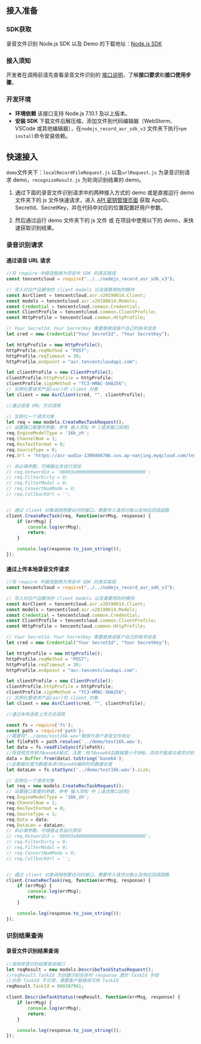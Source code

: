 ## 接入准备
### SDK获取
录音文件识别 Node.js SDK 以及 Demo 的下载地址：[Node.js SDK](https://sdk-1300466766.cos.ap-shanghai.myqcloud.com/record/nodejs_record_asr_sdk_v3.zip) 
### 接入须知
开发者在调用前请先查看录音文件识别的 [接口说明](https://cloud.tencent.com/document/product/1093/37139)，了解**接口要求**和**接口使用步骤**。
### 开发环境
- **环境依赖**
该接口支持 Node.js 7.10.1 及以上版本。
- **安装 SDK**
下载文件后解压缩，添加文件到代码编辑器（WebStorm、VSCode 或其他编辑器），在`nodejs_record_asr_sdk_v3` 文件夹下执行` npm install `命令安装依赖。

## 快速接入
`demo`文件夹下：`localRecordFileRequest.js` 以及`urlRequest.js` 为录音识别请求 demo，`recognizeResult.js` 为轮询识别结果的 demo。

1. 通过下面的录音文件识别请求中的两种接入方式的 demo 或是直接运行 demo 文件夹下的 js 文件快速请求，进入 [API 密钥管理页面](https://console.cloud.tencent.com/cam/capi) 获取 AppID、SecretId、SecretKey，并在代码中对应的位置配置好用户参数。

2. 然后通过运行 demo 文件夹下的 js 文件 或 在项目中使用以下的 demo，来快速获取识别结果。


### 录音识别请求

#### 通过语音 URL 请求
``` js
//将 require 中路径替换为项目中 SDK 的真实路径
const tencentcloud = require("../../nodejs_record_asr_sdk_v3");

// 导入对应产品模块的 client models 以及需要用到的模块
const AsrClient = tencentcloud.asr.v20190614.Client;
const models = tencentcloud.asr.v20190614.Models;
const Credential = tencentcloud.common.Credential;
const ClientProfile = tencentcloud.common.ClientProfile;
const HttpProfile = tencentcloud.common.HttpProfile;

// Your SecretId、Your SecretKey 需要替换成客户自己的账号信息
let cred = new Credential("Your SecretId", "Your SecretKey");

let httpProfile = new HttpProfile();
httpProfile.reqMethod = "POST";
httpProfile.reqTimeout = 30;
httpProfile.endpoint = "asr.tencentcloudapi.com";

let clientProfile = new ClientProfile();
clientProfile.httpProfile = httpProfile;
clientProfile.signMethod = "TC3-HMAC-SHA256";
// 实例化要请求产品(asr)的 client 对象
let client = new AsrClient(cred, "", clientProfile);

//通过语音 URL 方式调用 

// 实例化一个请求对象
let req = new models.CreateRecTaskRequest();
// 设置接口需要的参数，参考 接入须知 中 [请求接口说明]
req.EngineModelType = '16k_zh';
req.ChannelNum = 1;
req.ResTextFormat = 0;
req.SourceType = 0;
req.Url = 'https://asr-audio-1300466766.cos.ap-nanjing.myqcloud.com/test16k.wav';

// 非必填参数，可根据业务自行添加
// req.HotwordId = '08003a00000000000000000000000000';
// req.FilterDirty = 0;
// req.FilterModal = 0;
// req.ConvertNumMode = 0;
// req.CallbackUrl = '';


// 通过 client 对象调用想要访问的接口，需要传入请求对象以及响应回调函数
client.CreateRecTask(req, function(errMsg, response) {
    if (errMsg) {
        console.log(errMsg);
        return;
    }

    console.log(response.to_json_string());
});
```
#### 通过上传本地录音文件请求

``` js
//将 require 中路径替换为项目中 SDK 的真实路径
const tencentcloud = require("../../nodejs_record_asr_sdk_v3");

// 导入对应产品模块的 client models 以及需要用到的模块
const AsrClient = tencentcloud.asr.v20190614.Client;
const models = tencentcloud.asr.v20190614.Models;
const Credential = tencentcloud.common.Credential;
const ClientProfile = tencentcloud.common.ClientProfile;
const HttpProfile = tencentcloud.common.HttpProfile;

// Your SecretId、Your SecretKey 需要替换成客户自己的账号信息
let cred = new Credential("Your SecretId", "Your SecretKey");

let httpProfile = new HttpProfile();
httpProfile.reqMethod = "POST";
httpProfile.reqTimeout = 30;
httpProfile.endpoint = "asr.tencentcloudapi.com";

let clientProfile = new ClientProfile();
clientProfile.httpProfile = httpProfile;
clientProfile.signMethod = "TC3-HMAC-SHA256";
// 实例化要请求产品(asr)的 client 对象
let client = new AsrClient(cred, "", clientProfile);

//通过本地语音上传方式调用 

const fs = require('fs');
const path = require('path');
//需要将"../demo/test16k.wav"替换为用户录音文件地址
let filePath = path.resolve('../demo/test16k.wav');
let data = fs.readFileSync(filePath);
//将音频文件转为base64格式，注意：转为base64后数据要小于5MB，否则不能成功请求识别
data = Buffer.from(data).toString('base64'); 
//此数据长度为数据未进行base64编码时的数据长度
let dataLen = fs.statSync('../demo/test16k.wav').size;

// 实例化一个请求对象
let req = new models.CreateRecTaskRequest();
// 设置接口需要的参数，参考 接入须知 中 [请求接口说明]
req.EngineModelType = '16k_zh';
req.ChannelNum = 1;
req.ResTextFormat = 0;
req.SourceType = 1;
req.Data = data;
req.DataLen = dataLen;
// 非必填参数，可根据业务自行添加
// req.HotwordId = '08003a00000000000000000000000000';
// req.FilterDirty = 0;
// req.FilterModal = 0;
// req.ConvertNumMode = 0;
// req.CallbackUrl = '';


// 通过 client 对象调用想要访问的接口，需要传入请求对象以及响应回调函数
client.CreateRecTask(req, function(errMsg, response) {
    if (errMsg) {
        console.log(errMsg);
        return;
    }

    console.log(response.to_json_string());
});
```
### 识别结果查询
#### 录音文件识别结果查询
```js
//调用录音识别结果查询接口
let reqResult = new models.DescribeTaskStatusRequest();
//reqResult.TaskId 为创建识别任务时 response 里的 TaskId 字段
//示例 TaskId 不可用，需要客户替换成可用 TaskId
reqResult.TaskId = 080387961;

client.DescribeTaskStatus(reqResult, function(errMsg, response) {
    if (errMsg) {
        console.log(errMsg);
        return;
    }

    console.log(response.to_json_string());
});
```
